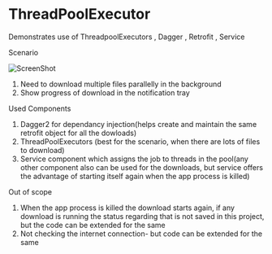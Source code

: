 # ThreadPoolExecutor
Demonstrates use of ThreadpoolExecutors , Dagger , Retrofit , Service

Scenario

![ScreenShot](https://raw.githubusercontent.com/AlvinaC/Assignment/master/screenshot/scenario.png)


1) Need to download multiple files parallelly in the background
2) Show progress of download in the notification tray

Used Components

1) Dagger2 for dependancy injection(helps create and maintain the same retrofit object for all the dowloads)
2) ThreadPoolExecutors (best for the scenario, when there are lots of files to download)
3) Service component which assigns the job to threads in the pool(any other component also can be used for the downloads, but service offers the advantage of starting itself again when the app process is killed)

Out of scope

1) When the app process is killed the download starts again, if any download is running the status regarding that is not saved in this project, but the code can be extended for the same
2) Not checking the internet connection- but code can be extended for the same




